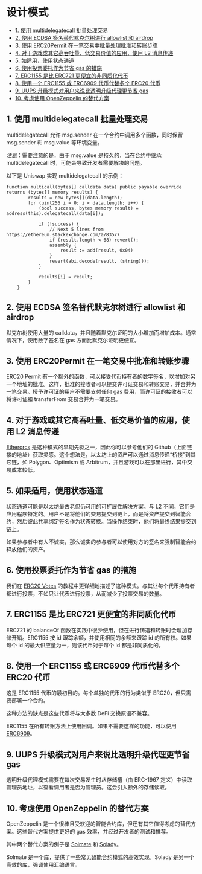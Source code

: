 # 设计模式

- [1. 使用 multidelegatecall 批量处理交易](#1-使用-multidelegatecall-批量处理交易)
- [2. 使用 ECDSA 签名替代默克尔树进行 allowlist 和 airdrop](#2-使用-ecdsa-签名替代默克尔树进行-allowlist-和-airdrop)
- [3. 使用 ERC20Permit 在一笔交易中批量处理批准和转账步骤](#3-使用-erc20permit-在一笔交易中批准和转账步骤)
- [4. 对于游戏或其它高吞吐量、低交易价值的应用，使用 L2 消息传递](#4-对于游戏或其它高吞吐量低交易价值的应用使用-l2-消息传递)
- [5. 如适用，使用状态通道](#5-如果适用使用状态通道)
- [6. 使用投票委托作为节省 gas 的措施](#6-使用投票委托作为节省-gas-的措施)
- [7. ERC1155 是比 ERC721 更便宜的非同质化代币](#7-erc1155-是比-erc721-更便宜的非同质化代币)
- [8. 使用一个 ERC1155 或 ERC6909 代币代替多个 ERC20 代币](#8-使用一个-erc1155-或-erc6909-代币代替多个-erc20-代币)
- [9. UUPS 升级模式对用户来说比透明升级代理更节省 gas](#9-uups-升级模式对用户来说比透明升级代理更节省-gas)
- [10. 考虑使用 OpenZeppelin 的替代方案](#10-考虑使用-openzeppelin-的替代方案)


## 1. 使用 multidelegatecall 批量处理交易

multidelegatecall 允许 msg.sender 在一个合约中调用多个函数，同时保留 msg.sender 和 msg.value 等环境变量。

*注意*：需要注意的是，由于 msg.value 是持久的，当在合约中继承 multidelegatecall 时，可能会导致开发者需要解决的问题。

以下是 Uniswap 实现 multidelegatecall 的示例：

```
function multicall(bytes[] calldata data) public payable override returns (bytes[] memory results) {
        results = new bytes[](data.length);
        for (uint256 i = 0; i < data.length; i++) {
            (bool success, bytes memory result) = address(this).delegatecall(data[i]);

            if (!success) {
                // Next 5 lines from https://ethereum.stackexchange.com/a/83577
                if (result.length < 68) revert();
                assembly {
                    result := add(result, 0x04)
                }
                revert(abi.decode(result, (string)));
            }

            results[i] = result;
        }
    }
```

## 2. 使用 ECDSA 签名替代默克尔树进行 allowlist 和 airdrop

默克尔树使用大量的 calldata，并且随着默克尔证明的大小增加而增加成本。通常情况下，使用数字签名在 gas 方面比默克尔证明更便宜。

## 3. 使用 ERC20Permit 在一笔交易中批准和转账步骤

ERC20 Permit 有一个额外的函数，可以接受代币持有者的数字签名，以增加对另一个地址的批准。这样，批准的接收者可以提交许可证交易和转账交易，并合并为一笔交易。授予许可证的用户不需要支付任何 gas 费用，而许可证的接收者可以将许可证和 transferFrom 交易合并为一笔交易。

## 4. 对于游戏或其它高吞吐量、低交易价值的应用，使用 L2 消息传递

[Etherorcs](https://github.com/EtherOrcsOfficial/etherOrcs-contracts) 是这种模式的早期先驱之一，因此你可以参考他们的 Github（上面链接的地址）获取灵感。这个想法是，以太坊上的资产可以通过消息传递“桥接”到其它链，如 Polygon、Optimism 或 Arbitrum，并且游戏可以在那里进行，其中交易成本较低。

## 5. 如果适用，使用状态通道

状态通道可能是以太坊最古老但仍可用的可扩展性解决方案。与 L2 不同，它们是应用程序特定的。用户不是将他们的交易提交到链上，而是将资产提交到智能合约，然后彼此共享绑定签名作为状态转换。当操作结束时，他们将最终结果提交到链上。

如果参与者中有人不诚实，那么诚实的参与者可以使用对方的签名来强制智能合约释放他们的资产。

## 6. 使用投票委托作为节省 gas 的措施

我们在 [ERC20 Votes](https://www.rareskills.io/post/erc20-votes-erc5805-and-erc6372) 的教程中更详细地描述了这种模式。与其让每个代币持有者都进行投票，不如只让代表进行投票，从而减少了投票交易的数量。

## 7. ERC1155 是比 ERC721 更便宜的非同质化代币

ERC721 的 balanceOf 函数在实践中很少使用，但在进行铸造和转账时会增加存储开销。ERC1155 按 id 跟踪余额，并使用相同的余额来跟踪 id 的所有权。如果每个 id 的最大供应量为一，则该代币对于每个 id 都是非同质化的。

## 8. 使用一个 ERC1155 或 ERC6909 代币代替多个 ERC20 代币

这是 ERC1155 代币的最初目的。每个单独的代币的行为类似于 ERC20，但只需要部署一个合约。

这种方法的缺点是这些代币将与大多数 DeFi 交换原语不兼容。

ERC1155 在所有转账方法上使用回调。如果不需要这样的功能，可以使用 [ERC6909](https://eips.ethereum.org/EIPS/eip-6909)。

## 9. UUPS 升级模式对用户来说比透明升级代理更节省 gas

透明升级代理模式需要在每次交易发生时从存储槽（由 ERC-1967 定义）中读取管理员地址，以查看调用者是否为管理员。这会引入额外的存储读取。

## 10. 考虑使用 OpenZeppelin 的替代方案

OpenZeppelin 是一个很棒且受欢迎的智能合约库，但还有其它值得考虑的替代方案。这些替代方案提供更好的 gas 效率，并经过开发者的测试和推荐。

其中两个替代方案的例子是 [Solmate](https://github.com/transmissions11/solmate) 和 [Solady](https://github.com/Vectorized/solady)。

Solmate 是一个库，提供了一些常见智能合约模式的高效实现。Solady 是另一个高效的库，强调使用汇编语言。
